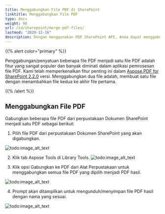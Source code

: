```yaml
---
title: Menggabungkan File PDF di SharePoint
linktitle: Menggabungkan File PDF
type: docs
weight: 90
url: /id/sharepoint/merge-pdf-files/
lastmod: "2020-12-16"
description: Dengan menggunakan PDF SharePoint API, Anda dapat menggabungkan beberapa file PDF dari perpustakaan Dokumen SharePoint menjadi satu PDF.
---
```


{{% alert color="primary" %}}

Penggabungan/penyatuan beberapa file PDF menjadi satu file PDF adalah fitur yang sangat populer dan banyak diminati dalam aplikasi pemrosesan file PDF. Kami telah memperkenalkan fitur penting ini dalam [Aspose.PDF for SharePoint 2.2.0](https://releases.aspose.com/pdf/sharepoint/new-releases/aspose.pdf-for-sharepoint-2.2.0/) versi. Menggabungkan dua file adalah, membuat satu file dengan menambahkan file kedua ke akhir file pertama.

{{% /alert %}}

## **Menggabungkan File PDF**

Gabungkan beberapa file PDF dari perpustakaan Dokumen SharePoint menjadi satu PDF sebagai berikut:

1. Pilih file PDF dari perpustakaan Dokumen SharePoint yang akan digabungkan.

![todo:image_alt_text](merge-pdf-files_1.png)

2. Klik tab Aspose Tools di Library Tools.
![todo:image_alt_text](merge-pdf-files_2.png)

3. Klik opsi Gabungkan ke PDF dari Alat Perpustakaan untuk menggabungkan semua file PDF yang dipilih menjadi PDF hasil.

![todo:image_alt_text](merge-pdf-files_3.png)

4. Prompt akan ditampilkan untuk mengunduh/menyimpan file PDF hasil dengan nama yang sesuai.

![todo:image_alt_text](merge-pdf-files_4.png)